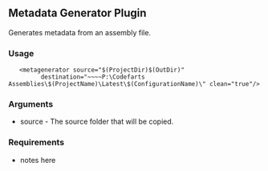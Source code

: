 ## Metadata Generator Plugin

Generates metadata from an assembly file.

### Usage

       <metagenerator source="$(ProjectDir)$(OutDir)"
             destination="~~~~P:\Codefarts Assemblies\$(ProjectName)\Latest\$(ConfigurationName)\" clean="true"/>


### Arguments
 
* source - The source folder that will be copied.

### Requirements

* notes here
~~~~